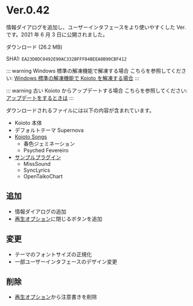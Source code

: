 # Ver.0.42

情報ダイアログを追加し、ユーザーインタフェースをより使いやすくした Ver. です。2021 年 6 月 3 日に公開されました。

<Download link="/files/Koioto-Ver.0.42.zip" label="Ver.0.42">ダウンロード (26.2 MB)</Download>

SHA1: `EA23D0DC0492E90AC332BFFF84BEEA0B90CBF412`

::: warning Windows 標準の解凍機能で解凍する場合
こちらを参照してください: [Windows 標準の解凍機能で Koioto を解凍する場合](/unzip.html)
:::

::: warning 古い Koioto からアップデートする場合
こちらを参照してください: [アップデートをするときは](/update.html)
:::

ダウンロードされるファイルには以下の内容が含まれています。

- Koioto 本体
- デフォルトテーマ Supernova
- [Koioto Songs](/features/koioto-songs.html)
  - 春色ジェミネーション
  - Psyched Fevereiro
- [サンプルプラグイン](/plugin/samples.html)
  - MissSound
  - SyncLyrics
  - OpenTaikoChart

## 追加

- 情報ダイアログの追加
- [再生オプション](/features/playing-options.html)に閉じるボタンを追加

## 変更

- テーマのフォントサイズの正規化
- 一部ユーザーインタフェースのデザイン変更

## 削除

- [再生オプション](/features/playing-options.html)から注意書きを削除